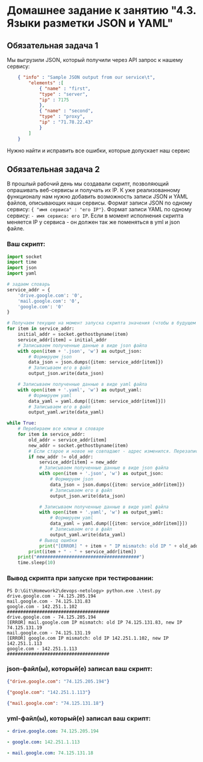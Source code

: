 # Домашнее задание к занятию "4.3. Языки разметки JSON и YAML"


## Обязательная задача 1
Мы выгрузили JSON, который получили через API запрос к нашему сервису:
```json
    { "info" : "Sample JSON output from our service\t",
        "elements" :[
            { "name" : "first",
            "type" : "server",
            "ip" : 7175
            },
            { "name" : "second",
            "type" : "proxy",
            "ip" : "71.78.22.43"
            }
        ]
    }
```
  Нужно найти и исправить все ошибки, которые допускает наш сервис

## Обязательная задача 2
В прошлый рабочий день мы создавали скрипт, позволяющий опрашивать веб-сервисы и получать их IP. К уже реализованному функционалу нам нужно добавить возможность записи JSON и YAML файлов, описывающих наши сервисы. Формат записи JSON по одному сервису: `{ "имя сервиса" : "его IP"}`. Формат записи YAML по одному сервису: `- имя сервиса: его IP`. Если в момент исполнения скрипта меняется IP у сервиса - он должен так же поменяться в yml и json файле.

### Ваш скрипт:
```python
import socket
import time
import json
import yaml

# задаем словарь
service_addr = {
    'drive.google.com': '0',
    'mail.google.com': '0',
    'google.com': '0'
}

# Получаем текущие на момент запуска скрипта значения (чтобы в будущем не сравнивать с 0).
for item in service_addr:
    initial_addr = socket.gethostbyname(item)
    service_addr[item] = initial_addr
    # Записываем полученные данные в виде json файла
    with open(item + '.json', 'w') as output_json:
        # Формируем json
        data_json = json.dumps({item: service_addr[item]})
        # Записываем его в файл
        output_json.write(data_json)

    # Записываем полученные данные в виде yaml файла
    with open(item + '.yaml', 'w') as output_yaml:
        # Формируем yaml
        data_yaml = yaml.dump([{item: service_addr[item]}])
        # Записываем его в файл
        output_yaml.write(data_yaml)

while True:
    # Перебираем все ключи в словаре
    for item in service_addr:
        old_addr = service_addr[item]
        new_addr = socket.gethostbyname(item)
        # Если старое и новое не совпадают - адрес изменился. Перезаписываем значение в словаре и выводим ошибку
        if new_addr != old_addr:
            service_addr[item] = new_addr
            # Записываем полученные данные в виде json файла
            with open(item + '.json', 'w') as output_json:
                # Формируем json
                data_json = json.dumps({item: service_addr[item]})
                # Записываем его в файл
                output_json.write(data_json)

            # Записываем полученные данные в виде yaml файла
            with open(item + '.yaml', 'w') as output_yaml:
                # Формируем yaml
                data_yaml = yaml.dump([{item: service_addr[item]}])
                # Записываем его в файл
                output_yaml.write(data_yaml)
            # Вывод ошибки
            print("[ERROR] " + item + " IP mismatch: old IP " + old_addr + ", new IP " + new_addr)
        print(item + " - " + service_addr[item])
    print("######################################")
    time.sleep(10)

```

### Вывод скрипта при запуске при тестировании:
```
PS D:\Git\Homework2\devops-netology> python.exe .\test.py
drive.google.com - 74.125.205.194
mail.google.com - 74.125.131.83
google.com - 142.251.1.102
######################################
drive.google.com - 74.125.205.194
[ERROR] mail.google.com IP mismatch: old IP 74.125.131.83, new IP 74.125.131.19
mail.google.com - 74.125.131.19
[ERROR] google.com IP mismatch: old IP 142.251.1.102, new IP 142.251.1.113
google.com - 142.251.1.113
######################################
```

### json-файл(ы), который(е) записал ваш скрипт:
```json
{"drive.google.com": "74.125.205.194"}
```
```json
{"google.com": "142.251.1.113"}
```
```json
{"mail.google.com": "74.125.131.18"}
```

### yml-файл(ы), который(е) записал ваш скрипт:
```yaml
- drive.google.com: 74.125.205.194
```
```yaml
- google.com: 142.251.1.113
```
```yaml
- mail.google.com: 74.125.131.18
```